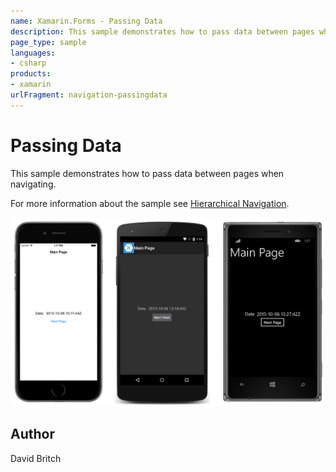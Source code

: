 ```yaml
---
name: Xamarin.Forms - Passing Data
description: This sample demonstrates how to pass data between pages when navigating.
page_type: sample
languages:
- csharp
products:
- xamarin
urlFragment: navigation-passingdata
---
```

# Passing Data

This sample demonstrates how to pass data between pages when navigating.

For more information about the sample see [Hierarchical Navigation](http://developer.xamarin.com/guides/cross-platform/xamarin-forms/user-interface/navigation/hierarchical/).

![Passing Data application screenshot](Screenshots/01All.png "Passing Data application screenshot")

## Author

David Britch
